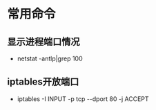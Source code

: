 # 常用命令

## 显示进程端口情况
- netstat -antlp|grep 100

## iptables开放端口
- iptables -I INPUT -p tcp --dport 80 -j ACCEPT